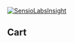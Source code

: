 [![SensioLabsInsight](https://insight.sensiolabs.com/projects/980ae17d-7049-427c-8172-a877eede60f2/mini.png)](https://insight.sensiolabs.com/projects/980ae17d-7049-427c-8172-a877eede60f2)

## Cart
